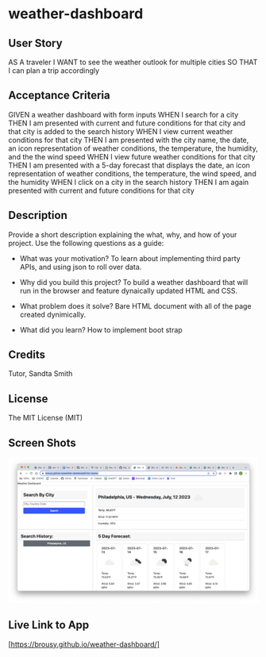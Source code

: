 # weather-dashboard
## User Story

AS A traveler
I WANT to see the weather outlook for multiple cities
SO THAT I can plan a trip accordingly

## Acceptance Criteria

GIVEN a weather dashboard with form inputs
WHEN I search for a city
THEN I am presented with current and future conditions for that city and that city is added to the search history
WHEN I view current weather conditions for that city
THEN I am presented with the city name, the date, an icon representation of weather conditions, the temperature, the humidity, and the the wind speed
WHEN I view future weather conditions for that city
THEN I am presented with a 5-day forecast that displays the date, an icon representation of weather conditions, the temperature, the wind speed, and the humidity
WHEN I click on a city in the search history
THEN I am again presented with current and future conditions for that city

## Description

Provide a short description explaining the what, why, and how of your project. Use the following questions as a guide:

- What was your motivation?
To learn about implementing third party APIs, and using json to roll over data. 

- Why did you build this project? 
To build a weather dashboard that will run in the browser and feature dynaically updated HTML and CSS. 

- What problem does it solve?
Bare HTML document with all of the page created dynimically. 

- What did you learn?
 How to implement boot strap 



## Credits

Tutor, Sandta Smith




## License

The MIT License (MIT)


## Screen Shots
<!-- add screen shots to image folder -->
![screenshot](./assets/images/Screenshot%202023-07-12%20at%206.18.04%20PM.png)
## Live Link to App

[https://brousy.github.io/weather-dashboard/]
